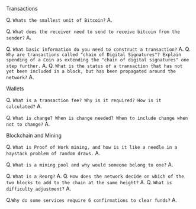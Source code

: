 Transactions

Q. `Whats the smallest unit of Bitcoin?`
A.

Q. `What does the receiver need to send to receive bitcoin from the sender?`
A.

Q. `What basic information do you need to construct a transaction?`
A.
Q. `Why are transactions called "chain of Digital Signatures"? Explain spending of a Coin as extending the "chain of digital signatures" one step further.`
A.
Q. `What is the status of a transaction that has not yet been included in a block, but has been propagated around the network?`
A.

Wallets

Q. `What is a transaction fee? Why is it required? How is it calculated?`
A.

Q. `What is change? When is change needed? When to include change when not to change?`
A.

Blockchain and Mining

Q. `What is Proof of Work mining, and how is it like a needle in a haystack problem of random draws.`
A.

Q. `What is a mining pool and why would someone belong to one?`
A.

Q. `What is a Reorg?`
A.
Q. `How does the network decide on which of the two blocks to add to the chain at the same height?`
A.
Q. `What is difficulty adjustment?`
A.

Q.`Why do some services require 6 confirmations to clear funds?`
A.
